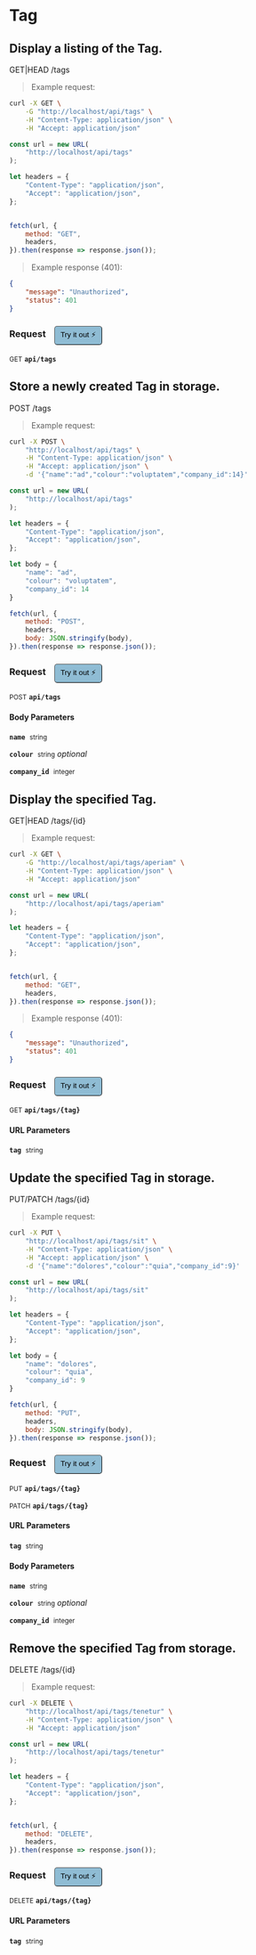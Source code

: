 # Tag


## Display a listing of the Tag.


GET|HEAD /tags

> Example request:

```bash
curl -X GET \
    -G "http://localhost/api/tags" \
    -H "Content-Type: application/json" \
    -H "Accept: application/json"
```

```javascript
const url = new URL(
    "http://localhost/api/tags"
);

let headers = {
    "Content-Type": "application/json",
    "Accept": "application/json",
};


fetch(url, {
    method: "GET",
    headers,
}).then(response => response.json());
```


> Example response (401):

```json
{
    "message": "Unauthorized",
    "status": 401
}
```
<div id="execution-results-GETapi-tags" hidden>
    <blockquote>Received response<span id="execution-response-status-GETapi-tags"></span>:</blockquote>
    <pre class="json"><code id="execution-response-content-GETapi-tags"></code></pre>
</div>
<div id="execution-error-GETapi-tags" hidden>
    <blockquote>Request failed with error:</blockquote>
    <pre><code id="execution-error-message-GETapi-tags"></code></pre>
</div>
<form id="form-GETapi-tags" data-method="GET" data-path="api/tags" data-authed="0" data-hasfiles="0" data-headers='{"Content-Type":"application\/json","Accept":"application\/json"}' onsubmit="event.preventDefault(); executeTryOut('GETapi-tags', this);">
<h3>
    Request&nbsp;&nbsp;&nbsp;
        <button type="button" style="background-color: #8fbcd4; padding: 5px 10px; border-radius: 5px; border-width: thin;" id="btn-tryout-GETapi-tags" onclick="tryItOut('GETapi-tags');">Try it out ⚡</button>
    <button type="button" style="background-color: #c97a7e; padding: 5px 10px; border-radius: 5px; border-width: thin;" id="btn-canceltryout-GETapi-tags" onclick="cancelTryOut('GETapi-tags');" hidden>Cancel</button>&nbsp;&nbsp;
    <button type="submit" style="background-color: #6ac174; padding: 5px 10px; border-radius: 5px; border-width: thin;" id="btn-executetryout-GETapi-tags" hidden>Send Request 💥</button>
    </h3>
<p>
<small class="badge badge-green">GET</small>
 <b><code>api/tags</code></b>
</p>
</form>


## Store a newly created Tag in storage.


POST /tags

> Example request:

```bash
curl -X POST \
    "http://localhost/api/tags" \
    -H "Content-Type: application/json" \
    -H "Accept: application/json" \
    -d '{"name":"ad","colour":"voluptatem","company_id":14}'

```

```javascript
const url = new URL(
    "http://localhost/api/tags"
);

let headers = {
    "Content-Type": "application/json",
    "Accept": "application/json",
};

let body = {
    "name": "ad",
    "colour": "voluptatem",
    "company_id": 14
}

fetch(url, {
    method: "POST",
    headers,
    body: JSON.stringify(body),
}).then(response => response.json());
```


<div id="execution-results-POSTapi-tags" hidden>
    <blockquote>Received response<span id="execution-response-status-POSTapi-tags"></span>:</blockquote>
    <pre class="json"><code id="execution-response-content-POSTapi-tags"></code></pre>
</div>
<div id="execution-error-POSTapi-tags" hidden>
    <blockquote>Request failed with error:</blockquote>
    <pre><code id="execution-error-message-POSTapi-tags"></code></pre>
</div>
<form id="form-POSTapi-tags" data-method="POST" data-path="api/tags" data-authed="0" data-hasfiles="0" data-headers='{"Content-Type":"application\/json","Accept":"application\/json"}' onsubmit="event.preventDefault(); executeTryOut('POSTapi-tags', this);">
<h3>
    Request&nbsp;&nbsp;&nbsp;
        <button type="button" style="background-color: #8fbcd4; padding: 5px 10px; border-radius: 5px; border-width: thin;" id="btn-tryout-POSTapi-tags" onclick="tryItOut('POSTapi-tags');">Try it out ⚡</button>
    <button type="button" style="background-color: #c97a7e; padding: 5px 10px; border-radius: 5px; border-width: thin;" id="btn-canceltryout-POSTapi-tags" onclick="cancelTryOut('POSTapi-tags');" hidden>Cancel</button>&nbsp;&nbsp;
    <button type="submit" style="background-color: #6ac174; padding: 5px 10px; border-radius: 5px; border-width: thin;" id="btn-executetryout-POSTapi-tags" hidden>Send Request 💥</button>
    </h3>
<p>
<small class="badge badge-black">POST</small>
 <b><code>api/tags</code></b>
</p>
<h4 class="fancy-heading-panel"><b>Body Parameters</b></h4>
<p>
<b><code>name</code></b>&nbsp;&nbsp;<small>string</small>  &nbsp;
<input type="text" name="name" data-endpoint="POSTapi-tags" data-component="body" required  hidden>
<br>
</p>
<p>
<b><code>colour</code></b>&nbsp;&nbsp;<small>string</small>     <i>optional</i> &nbsp;
<input type="text" name="colour" data-endpoint="POSTapi-tags" data-component="body"  hidden>
<br>
</p>
<p>
<b><code>company_id</code></b>&nbsp;&nbsp;<small>integer</small>  &nbsp;
<input type="number" name="company_id" data-endpoint="POSTapi-tags" data-component="body" required  hidden>
<br>
</p>

</form>


## Display the specified Tag.


GET|HEAD /tags/{id}

> Example request:

```bash
curl -X GET \
    -G "http://localhost/api/tags/aperiam" \
    -H "Content-Type: application/json" \
    -H "Accept: application/json"
```

```javascript
const url = new URL(
    "http://localhost/api/tags/aperiam"
);

let headers = {
    "Content-Type": "application/json",
    "Accept": "application/json",
};


fetch(url, {
    method: "GET",
    headers,
}).then(response => response.json());
```


> Example response (401):

```json
{
    "message": "Unauthorized",
    "status": 401
}
```
<div id="execution-results-GETapi-tags--tag-" hidden>
    <blockquote>Received response<span id="execution-response-status-GETapi-tags--tag-"></span>:</blockquote>
    <pre class="json"><code id="execution-response-content-GETapi-tags--tag-"></code></pre>
</div>
<div id="execution-error-GETapi-tags--tag-" hidden>
    <blockquote>Request failed with error:</blockquote>
    <pre><code id="execution-error-message-GETapi-tags--tag-"></code></pre>
</div>
<form id="form-GETapi-tags--tag-" data-method="GET" data-path="api/tags/{tag}" data-authed="0" data-hasfiles="0" data-headers='{"Content-Type":"application\/json","Accept":"application\/json"}' onsubmit="event.preventDefault(); executeTryOut('GETapi-tags--tag-', this);">
<h3>
    Request&nbsp;&nbsp;&nbsp;
        <button type="button" style="background-color: #8fbcd4; padding: 5px 10px; border-radius: 5px; border-width: thin;" id="btn-tryout-GETapi-tags--tag-" onclick="tryItOut('GETapi-tags--tag-');">Try it out ⚡</button>
    <button type="button" style="background-color: #c97a7e; padding: 5px 10px; border-radius: 5px; border-width: thin;" id="btn-canceltryout-GETapi-tags--tag-" onclick="cancelTryOut('GETapi-tags--tag-');" hidden>Cancel</button>&nbsp;&nbsp;
    <button type="submit" style="background-color: #6ac174; padding: 5px 10px; border-radius: 5px; border-width: thin;" id="btn-executetryout-GETapi-tags--tag-" hidden>Send Request 💥</button>
    </h3>
<p>
<small class="badge badge-green">GET</small>
 <b><code>api/tags/{tag}</code></b>
</p>
<h4 class="fancy-heading-panel"><b>URL Parameters</b></h4>
<p>
<b><code>tag</code></b>&nbsp;&nbsp;<small>string</small>  &nbsp;
<input type="text" name="tag" data-endpoint="GETapi-tags--tag-" data-component="url" required  hidden>
<br>
</p>
</form>


## Update the specified Tag in storage.


PUT/PATCH /tags/{id}

> Example request:

```bash
curl -X PUT \
    "http://localhost/api/tags/sit" \
    -H "Content-Type: application/json" \
    -H "Accept: application/json" \
    -d '{"name":"dolores","colour":"quia","company_id":9}'

```

```javascript
const url = new URL(
    "http://localhost/api/tags/sit"
);

let headers = {
    "Content-Type": "application/json",
    "Accept": "application/json",
};

let body = {
    "name": "dolores",
    "colour": "quia",
    "company_id": 9
}

fetch(url, {
    method: "PUT",
    headers,
    body: JSON.stringify(body),
}).then(response => response.json());
```


<div id="execution-results-PUTapi-tags--tag-" hidden>
    <blockquote>Received response<span id="execution-response-status-PUTapi-tags--tag-"></span>:</blockquote>
    <pre class="json"><code id="execution-response-content-PUTapi-tags--tag-"></code></pre>
</div>
<div id="execution-error-PUTapi-tags--tag-" hidden>
    <blockquote>Request failed with error:</blockquote>
    <pre><code id="execution-error-message-PUTapi-tags--tag-"></code></pre>
</div>
<form id="form-PUTapi-tags--tag-" data-method="PUT" data-path="api/tags/{tag}" data-authed="0" data-hasfiles="0" data-headers='{"Content-Type":"application\/json","Accept":"application\/json"}' onsubmit="event.preventDefault(); executeTryOut('PUTapi-tags--tag-', this);">
<h3>
    Request&nbsp;&nbsp;&nbsp;
        <button type="button" style="background-color: #8fbcd4; padding: 5px 10px; border-radius: 5px; border-width: thin;" id="btn-tryout-PUTapi-tags--tag-" onclick="tryItOut('PUTapi-tags--tag-');">Try it out ⚡</button>
    <button type="button" style="background-color: #c97a7e; padding: 5px 10px; border-radius: 5px; border-width: thin;" id="btn-canceltryout-PUTapi-tags--tag-" onclick="cancelTryOut('PUTapi-tags--tag-');" hidden>Cancel</button>&nbsp;&nbsp;
    <button type="submit" style="background-color: #6ac174; padding: 5px 10px; border-radius: 5px; border-width: thin;" id="btn-executetryout-PUTapi-tags--tag-" hidden>Send Request 💥</button>
    </h3>
<p>
<small class="badge badge-darkblue">PUT</small>
 <b><code>api/tags/{tag}</code></b>
</p>
<p>
<small class="badge badge-purple">PATCH</small>
 <b><code>api/tags/{tag}</code></b>
</p>
<h4 class="fancy-heading-panel"><b>URL Parameters</b></h4>
<p>
<b><code>tag</code></b>&nbsp;&nbsp;<small>string</small>  &nbsp;
<input type="text" name="tag" data-endpoint="PUTapi-tags--tag-" data-component="url" required  hidden>
<br>
</p>
<h4 class="fancy-heading-panel"><b>Body Parameters</b></h4>
<p>
<b><code>name</code></b>&nbsp;&nbsp;<small>string</small>  &nbsp;
<input type="text" name="name" data-endpoint="PUTapi-tags--tag-" data-component="body" required  hidden>
<br>
</p>
<p>
<b><code>colour</code></b>&nbsp;&nbsp;<small>string</small>     <i>optional</i> &nbsp;
<input type="text" name="colour" data-endpoint="PUTapi-tags--tag-" data-component="body"  hidden>
<br>
</p>
<p>
<b><code>company_id</code></b>&nbsp;&nbsp;<small>integer</small>  &nbsp;
<input type="number" name="company_id" data-endpoint="PUTapi-tags--tag-" data-component="body" required  hidden>
<br>
</p>

</form>


## Remove the specified Tag from storage.


DELETE /tags/{id}

> Example request:

```bash
curl -X DELETE \
    "http://localhost/api/tags/tenetur" \
    -H "Content-Type: application/json" \
    -H "Accept: application/json"
```

```javascript
const url = new URL(
    "http://localhost/api/tags/tenetur"
);

let headers = {
    "Content-Type": "application/json",
    "Accept": "application/json",
};


fetch(url, {
    method: "DELETE",
    headers,
}).then(response => response.json());
```


<div id="execution-results-DELETEapi-tags--tag-" hidden>
    <blockquote>Received response<span id="execution-response-status-DELETEapi-tags--tag-"></span>:</blockquote>
    <pre class="json"><code id="execution-response-content-DELETEapi-tags--tag-"></code></pre>
</div>
<div id="execution-error-DELETEapi-tags--tag-" hidden>
    <blockquote>Request failed with error:</blockquote>
    <pre><code id="execution-error-message-DELETEapi-tags--tag-"></code></pre>
</div>
<form id="form-DELETEapi-tags--tag-" data-method="DELETE" data-path="api/tags/{tag}" data-authed="0" data-hasfiles="0" data-headers='{"Content-Type":"application\/json","Accept":"application\/json"}' onsubmit="event.preventDefault(); executeTryOut('DELETEapi-tags--tag-', this);">
<h3>
    Request&nbsp;&nbsp;&nbsp;
        <button type="button" style="background-color: #8fbcd4; padding: 5px 10px; border-radius: 5px; border-width: thin;" id="btn-tryout-DELETEapi-tags--tag-" onclick="tryItOut('DELETEapi-tags--tag-');">Try it out ⚡</button>
    <button type="button" style="background-color: #c97a7e; padding: 5px 10px; border-radius: 5px; border-width: thin;" id="btn-canceltryout-DELETEapi-tags--tag-" onclick="cancelTryOut('DELETEapi-tags--tag-');" hidden>Cancel</button>&nbsp;&nbsp;
    <button type="submit" style="background-color: #6ac174; padding: 5px 10px; border-radius: 5px; border-width: thin;" id="btn-executetryout-DELETEapi-tags--tag-" hidden>Send Request 💥</button>
    </h3>
<p>
<small class="badge badge-red">DELETE</small>
 <b><code>api/tags/{tag}</code></b>
</p>
<h4 class="fancy-heading-panel"><b>URL Parameters</b></h4>
<p>
<b><code>tag</code></b>&nbsp;&nbsp;<small>string</small>  &nbsp;
<input type="text" name="tag" data-endpoint="DELETEapi-tags--tag-" data-component="url" required  hidden>
<br>
</p>
</form>



